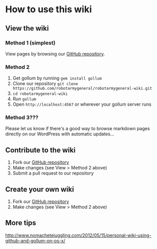 # How to use this wiki

## View the wiki

### Method 1 (simplest)

View pages by browsing our [GitHub repository](https://github.com/robotarmygeneral/robotarmygeneral-wiki).

### Method 2

1. Get gollum by running `gem install gollum`
2. Clone our repository `git clone https://github.com/robotarmygeneral/robotarmygeneral-wiki.git`
3. `cd robotarmygeneral-wiki`
4. Run `gollum`
5. Open `http://localhost:4567` or wherever your gollum server runs

### Method 3???

Please let us know if there's a good way to browse markdown pages directly on our WordPress with automatic updates...

## Contribute to the wiki

1. Fork our [GitHub repository](https://github.com/robotarmygeneral/robotarmygeneral-wiki)
2. Make changes (see View > Method 2 above)
3. Submit a pull request to our repository

## Create your own wiki

1. Fork our [GitHub repository](https://github.com/robotarmygeneral/robotarmygeneral-wiki)
2. Make changes (see View > Method 2 above)

## More tips

http://www.nomachetejuggling.com/2012/05/15/personal-wiki-using-github-and-gollum-on-os-x/